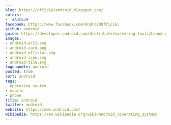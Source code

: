 ```yaml
---
blog: https://officialandroid.blogspot.com/
colors:
- '#A4C639'
facebook: https://www.facebook.com/AndroidOfficial
github: android
guide: https://developer.android.com/distribute/marketing-tools/brand-guidelines.html
images:
- android-ar21.svg
- android-card.png
- android-official.svg
- android-icon.svg
- android-tile.svg
logohandle: android
posted: true
sort: android
tags:
- operating_system
- mobile
- phone
title: android
twitter: android
website: https://www.android.com/
wikipedia: https://en.wikipedia.org/wiki/Android_(operating_system)
---
```

